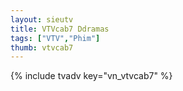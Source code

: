 ```yaml
---
layout: sieutv
title: VTVcab7 Ddramas
tags: ["VTV","Phim"]
thumb: vtvcab7
---
```

{% include tvadv key="vn_vtvcab7" %}
